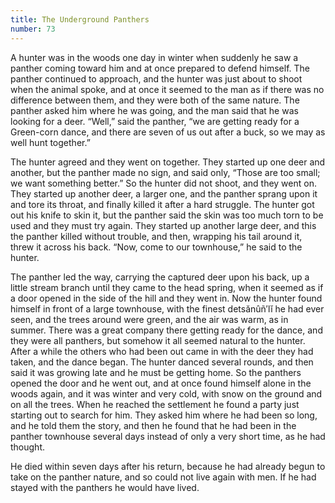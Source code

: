 ```yaml
---
title: The Underground Panthers
number: 73
---
```

A hunter was in the woods one day in winter when suddenly he saw a panther coming toward him and at once prepared to defend himself. The panther continued to approach, and the hunter was just about to shoot when the animal spoke, and at once it seemed to the man as if there was no difference between them, and they were both of the same nature. The panther asked him where he was going, and the man said that he was looking for a deer. “Well,” said the panther, “we are getting ready for a Green-corn dance, and there are seven of us out after a buck, so we may as well hunt together.”

The hunter agreed and they went on together. They started up one deer and another, but the panther made no sign, and said only, “Those are too small; we want something better.” So the hunter did not shoot, and they went on. They started up another deer, a larger one, and the panther sprang upon it and tore its throat, and finally killed it after a hard struggle. The hunter got out his knife to skin it, but the panther said the skin was too much torn to be used and they must try again. They started up another large deer, and this the panther killed without trouble, and then, wrapping his tail around it, threw it across his back. “Now, come to our townhouse,” he said to the hunter.

The panther led the way, carrying the captured deer upon his back, up a little stream branch until they came to the head spring, when it seemed as if a door opened in the side of the hill and they went in. Now the hunter found himself in front of a large townhouse, with the finest detsănûñ′lĭ he had ever seen, and the trees around were green, and the air was warm, as in summer. There was a great company there getting ready for the dance, and they were all panthers, but somehow it all seemed natural to the hunter. After a while the others who had been out came in with the deer they had taken, and the dance began. The hunter danced several rounds, and then said it was growing late and he must be getting home. So the panthers opened the door and he went out, and at once found himself alone in the woods again, and it was winter and very cold, with snow on the ground and on all the trees. When he reached the settlement he found a party just starting out to search for him. They asked him where he had been so long, and he told them the story, and then he found that he had been in the panther townhouse several days instead of only a very short time, as he had thought.

He died within seven days after his return, because he had already begun to take on the panther nature, and so could not live again with men. If he had stayed with the panthers he would have lived.
